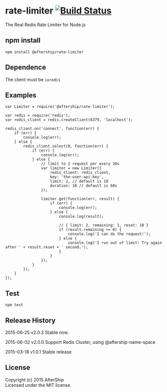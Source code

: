 # rate-limiter [![Build Status](https://secure.travis-ci.org/AfterShip/rate-limiter.png?branch=master)](http://travis-ci.org/AfterShip/rate-limiter)

The Real Redis Rate Limiter for Node.js

## npm install

```
npm install @aftership/rate-limiter
```

## Dependence
The client must be `ioredis`


## Examples

```
var Limiter = require('@aftership/rate-limiter');

var redis = require('redis');
var redis_client = redis.createClient(6379, 'localhost');

redis_client.on('connect', function(err) {
	if (err) {
		console.log(err);
	} else {
		redis_client.select(0, function(err) {
			if (err) {
				console.log(err);
			} else {
				// limit to 2 request per every 10s
				var limiter = new Limiter({
					redis_client: redis_client,
					key: 'the-user-api-key',
					limit: 2, // default is 10
					duration: 10 // default is 60s
				});

				limiter.get(function(err, result) {
					if (err) {
						console.log(err);
					} else {
						console.log(result);

						// { limit: 2, remaining: 1, reset: 10 }
						if (result.remaining >= 0) {
							console.log('I can do the request!');
						} else {
							console.log('I run out of limit! Try again after ' + result.reset + ' second.');
						}
					}
				});
			}
		});
	}
});

```

## Test

```
npm test

```


## Release History
2015-06-25 v2.0.3
Stable now.

2015-06-02 v2.0.0
Support Redis Cluster, using @aftership-name-space

2015-03-18 v1.0.1
Stable release


## License
Copyright (c) 2015 AfterShip  
Licensed under the MIT license.
